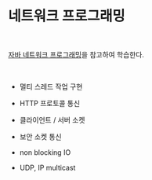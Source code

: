 # 네트워크 프로그래밍

<br />


[자바 네트워크 프로그래밍](http://www.kyobobook.co.kr/product/detailViewKor.laf?ejkGb=KOR&mallGb=KOR&barcode=9791185890074&orderClick=LAG&Kc=)을 참고하여 학습한다.


<br />

* 멀티 스레드 작업 구현

* HTTP 프로토콜 통신

* 클라이언트 / 서버 소켓

* 보안 소켓 통신

* non blocking IO

* UDP, IP multicast




<br />


